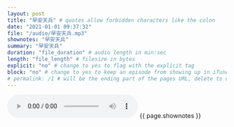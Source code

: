 ```yaml
---
layout: post
title: "早安天兵" # quotes allow forbidden characters like the colon
date: "2021-01-01 09:37:32"
file: "/audio/早安天兵.mp3"
shownotes: "早安天兵"
summary: "早安天兵"
duration: "file_duration" # audio length in min:sec
length: "file_length" # filesize in bytes
explicit: "no" # change to yes to flag with the explicit tag
block: "no" # change to yes to keep an episode from showing up in iTunes
# permalink: /1 # will be the ending part of the pages URL, delete to default to the title
---
```


<audio controls>
<source src="{{site.url}}{{site.baseurl}}{{ page.file }}" type="audio/x-mp3">
Your browser does not support the audio element.
</audio>
{{ page.shownotes }}

